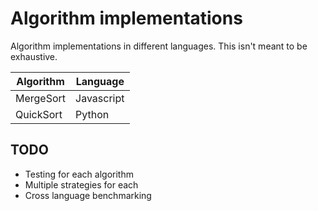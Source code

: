 # Algorithm implementations

Algorithm implementations in different languages. This isn't meant to be exhaustive.

|Algorithm   |Language   |
|---|---|
|MergeSort   |Javascript   |
|QuickSort   |Python   |

## TODO
* Testing for each algorithm
* Multiple strategies for each
* Cross language benchmarking
